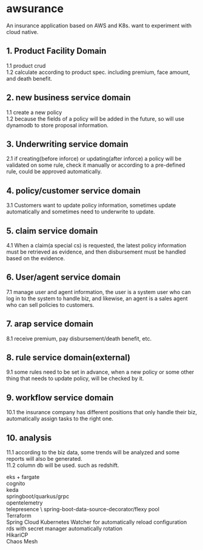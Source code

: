 # awsurance
An insurance application based on AWS and K8s. want to experiment with cloud native.


## 1. Product Facility Domain
1.1 product crud \
1.2 calculate according to product spec. including premium, face amount, and death benefit.

## 2. new business service domain
1.1 create a new policy \
1.2 because the fields of a policy will be added in the future, so will use dynamodb to store proposal information.
   
## 3. Underwriting service domain
2.1 if creating(before inforce) or updating(after inforce) a policy will be validated on some rule, check it manually or according to a pre-defined rule, could be approved automatically.
   
## 4. policy/customer service domain
3.1 Customers want to update policy information, sometimes update automatically and sometimes need to underwrite to update.
   
## 5. claim service domain
4.1 When a claim(a special cs) is requested, the latest policy information must be retrieved as evidence, and then disbursement must be handled based on the evidence.
   
## 6. User/agent service domain
7.1 manage user and agent information, the user is a system user who can log in to the system to handle biz, and likewise, an agent is a sales agent who can sell policies to customers.

## 7. arap service domain
8.1 receive premium, pay disbursement/death benefit, etc.
   
## 8. rule service domain(external)
9.1 some rules need to be set in advance, when a new policy or some other thing that needs to update policy, will be checked by it.
   
## 9. workflow service domain
10.1 the insurance company has different positions that only handle their biz, automatically assign tasks to the right one.

## 10. analysis
11.1 according to the biz data, some trends will be analyzed and some reports will also be generated. \
11.2 column db will be used. such as redshift.


eks + fargate \
cognito \
keda \
springboot/quarkus/grpc \
opentelemetry \
telepresence  \ 
spring-boot-data-source-decorator/flexy pool \
Terraform \
Spring Cloud Kubernetes Watcher for automatically reload configuration \
rds with secret manager automatically rotation \
HikariCP \
Chaos Mesh 
